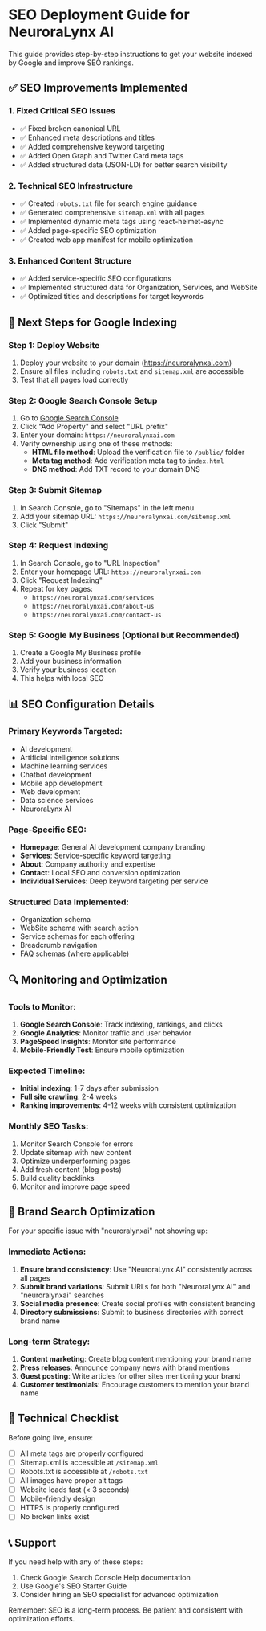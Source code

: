 # SEO Deployment Guide for NeuroraLynx AI

This guide provides step-by-step instructions to get your website indexed by Google and improve SEO rankings.

## ✅ SEO Improvements Implemented

### 1. **Fixed Critical SEO Issues**
- ✅ Fixed broken canonical URL
- ✅ Enhanced meta descriptions and titles
- ✅ Added comprehensive keyword targeting
- ✅ Added Open Graph and Twitter Card meta tags
- ✅ Added structured data (JSON-LD) for better search visibility

### 2. **Technical SEO Infrastructure**
- ✅ Created `robots.txt` file for search engine guidance
- ✅ Generated comprehensive `sitemap.xml` with all pages
- ✅ Implemented dynamic meta tags using react-helmet-async
- ✅ Added page-specific SEO optimization
- ✅ Created web app manifest for mobile optimization

### 3. **Enhanced Content Structure**
- ✅ Added service-specific SEO configurations
- ✅ Implemented structured data for Organization, Services, and WebSite
- ✅ Optimized titles and descriptions for target keywords

## 🚀 Next Steps for Google Indexing

### Step 1: Deploy Website
1. Deploy your website to your domain (https://neuroralynxai.com)
2. Ensure all files including `robots.txt` and `sitemap.xml` are accessible
3. Test that all pages load correctly

### Step 2: Google Search Console Setup
1. Go to [Google Search Console](https://search.google.com/search-console)
2. Click "Add Property" and select "URL prefix"
3. Enter your domain: `https://neuroralynxai.com`
4. Verify ownership using one of these methods:
   - **HTML file method**: Upload the verification file to `/public/` folder
   - **Meta tag method**: Add verification meta tag to `index.html`
   - **DNS method**: Add TXT record to your domain DNS

### Step 3: Submit Sitemap
1. In Search Console, go to "Sitemaps" in the left menu
2. Add your sitemap URL: `https://neuroralynxai.com/sitemap.xml`
3. Click "Submit"

### Step 4: Request Indexing
1. In Search Console, go to "URL Inspection"
2. Enter your homepage URL: `https://neuroralynxai.com`
3. Click "Request Indexing" 
4. Repeat for key pages:
   - `https://neuroralynxai.com/services`
   - `https://neuroralynxai.com/about-us`
   - `https://neuroralynxai.com/contact-us`

### Step 5: Google My Business (Optional but Recommended)
1. Create a Google My Business profile
2. Add your business information
3. Verify your business location
4. This helps with local SEO

## 📊 SEO Configuration Details

### Primary Keywords Targeted:
- AI development
- Artificial intelligence solutions
- Machine learning services
- Chatbot development
- Mobile app development
- Web development
- Data science services
- NeuroraLynx AI

### Page-Specific SEO:
- **Homepage**: General AI development company branding
- **Services**: Service-specific keyword targeting
- **About**: Company authority and expertise
- **Contact**: Local SEO and conversion optimization
- **Individual Services**: Deep keyword targeting per service

### Structured Data Implemented:
- Organization schema
- WebSite schema with search action
- Service schemas for each offering
- Breadcrumb navigation
- FAQ schemas (where applicable)

## 🔍 Monitoring and Optimization

### Tools to Monitor:
1. **Google Search Console**: Track indexing, rankings, and clicks
2. **Google Analytics**: Monitor traffic and user behavior
3. **PageSpeed Insights**: Monitor site performance
4. **Mobile-Friendly Test**: Ensure mobile optimization

### Expected Timeline:
- **Initial indexing**: 1-7 days after submission
- **Full site crawling**: 2-4 weeks
- **Ranking improvements**: 4-12 weeks with consistent optimization

### Monthly SEO Tasks:
1. Monitor Search Console for errors
2. Update sitemap with new content
3. Optimize underperforming pages
4. Add fresh content (blog posts)
5. Build quality backlinks
6. Monitor and improve page speed

## 🎯 Brand Search Optimization

For your specific issue with "neuroralynxai" not showing up:

### Immediate Actions:
1. **Ensure brand consistency**: Use "NeuroraLynx AI" consistently across all pages
2. **Submit brand variations**: Submit URLs for both "NeuroraLynx AI" and "neuroralynxai" searches
3. **Social media presence**: Create social profiles with consistent branding
4. **Directory submissions**: Submit to business directories with correct brand name

### Long-term Strategy:
1. **Content marketing**: Create blog content mentioning your brand name
2. **Press releases**: Announce company news with brand mentions
3. **Guest posting**: Write articles for other sites mentioning your brand
4. **Customer testimonials**: Encourage customers to mention your brand name

## 🔧 Technical Checklist

Before going live, ensure:
- [ ] All meta tags are properly configured
- [ ] Sitemap.xml is accessible at `/sitemap.xml`
- [ ] Robots.txt is accessible at `/robots.txt`
- [ ] All images have proper alt tags
- [ ] Website loads fast (< 3 seconds)
- [ ] Mobile-friendly design
- [ ] HTTPS is properly configured
- [ ] No broken links exist

## 📞 Support

If you need help with any of these steps:
1. Check Google Search Console Help documentation
2. Use Google's SEO Starter Guide
3. Consider hiring an SEO specialist for advanced optimization

Remember: SEO is a long-term process. Be patient and consistent with optimization efforts. 